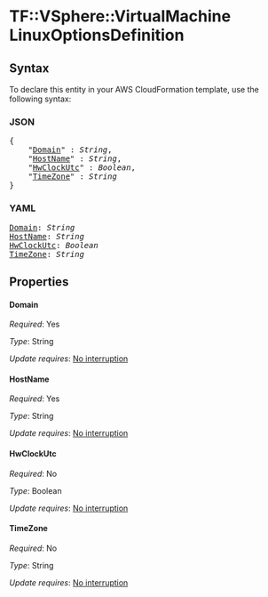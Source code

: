 # TF::VSphere::VirtualMachine LinuxOptionsDefinition

## Syntax

To declare this entity in your AWS CloudFormation template, use the following syntax:

### JSON

<pre>
{
    "<a href="#domain" title="Domain">Domain</a>" : <i>String</i>,
    "<a href="#hostname" title="HostName">HostName</a>" : <i>String</i>,
    "<a href="#hwclockutc" title="HwClockUtc">HwClockUtc</a>" : <i>Boolean</i>,
    "<a href="#timezone" title="TimeZone">TimeZone</a>" : <i>String</i>
}
</pre>

### YAML

<pre>
<a href="#domain" title="Domain">Domain</a>: <i>String</i>
<a href="#hostname" title="HostName">HostName</a>: <i>String</i>
<a href="#hwclockutc" title="HwClockUtc">HwClockUtc</a>: <i>Boolean</i>
<a href="#timezone" title="TimeZone">TimeZone</a>: <i>String</i>
</pre>

## Properties

#### Domain

_Required_: Yes

_Type_: String

_Update requires_: [No interruption](https://docs.aws.amazon.com/AWSCloudFormation/latest/UserGuide/using-cfn-updating-stacks-update-behaviors.html#update-no-interrupt)

#### HostName

_Required_: Yes

_Type_: String

_Update requires_: [No interruption](https://docs.aws.amazon.com/AWSCloudFormation/latest/UserGuide/using-cfn-updating-stacks-update-behaviors.html#update-no-interrupt)

#### HwClockUtc

_Required_: No

_Type_: Boolean

_Update requires_: [No interruption](https://docs.aws.amazon.com/AWSCloudFormation/latest/UserGuide/using-cfn-updating-stacks-update-behaviors.html#update-no-interrupt)

#### TimeZone

_Required_: No

_Type_: String

_Update requires_: [No interruption](https://docs.aws.amazon.com/AWSCloudFormation/latest/UserGuide/using-cfn-updating-stacks-update-behaviors.html#update-no-interrupt)

